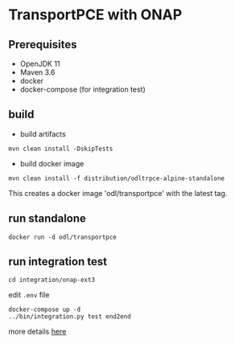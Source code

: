 # TransportPCE with ONAP

## Prerequisites

  * OpenJDK 11
  * Maven 3.6
  * docker
  * docker-compose (for integration test)

## build

 * build artifacts
```
mvn clean install -DskipTests
```
  * build docker image
```
mvn clean install -f distribution/odltrpce-alpine-standalone
```

This creates a docker image 'odl/transportpce' with the latest tag.

## run standalone

```
docker run -d odl/transportpce
```


## run integration test

```
cd integration/onap-ext3
```
edit ```.env``` file
```
docker-compose up -d
../bin/integration.py test end2end
```

more details [here](integration/README.md)



